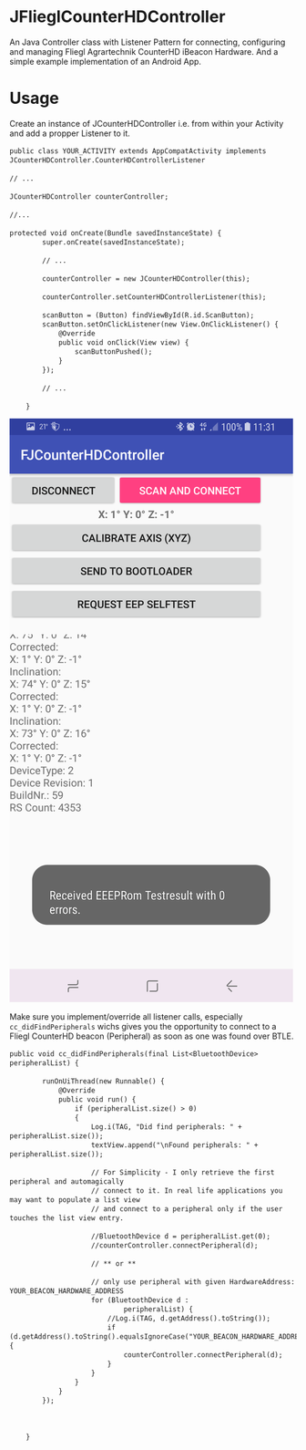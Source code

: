 # JFlieglCounterHDController
An Java Controller class with Listener Pattern for connecting, configuring and managing Fliegl Agrartechnik CounterHD iBeacon Hardware. And a simple example implementation of an Android App.

# Usage

Create an instance of JCounterHDController i.e. from within your Activity and add a propper Listener to it.

```
public class YOUR_ACTIVITY extends AppCompatActivity implements JCounterHDController.CounterHDControllerListener

// ...

JCounterHDController counterController;

//...

protected void onCreate(Bundle savedInstanceState) {
        super.onCreate(savedInstanceState);

        // ...

        counterController = new JCounterHDController(this);
        
        counterController.setCounterHDControllerListener(this);

        scanButton = (Button) findViewById(R.id.ScanButton);
        scanButton.setOnClickListener(new View.OnClickListener() {
            @Override
            public void onClick(View view) {
                scanButtonPushed();
            }
        });
        
        // ...

    }
```

![Screenshot](/Screenshot.png?raw=true "Example App")

Make sure you implement/override all listener calls, especially ```cc_didFindPeripherals``` wichs gives you the opportunity to connect to a Fliegl CounterHD beacon (Peripheral) as soon as one was found over BTLE.



```
public void cc_didFindPeripherals(final List<BluetoothDevice> peripheralList) {

        runOnUiThread(new Runnable() {
            @Override
            public void run() {
                if (peripheralList.size() > 0)
                {
                    Log.i(TAG, "Did find peripherals: " + peripheralList.size());
                    textView.append("\nFound peripherals: " + peripheralList.size());

                    // For Simplicity - I only retrieve the first peripheral and automagically
                    // connect to it. In real life applications you may want to populate a list view
                    // and connect to a peripheral only if the user touches the list view entry.

                    //BluetoothDevice d = peripheralList.get(0);
                    //counterController.connectPeripheral(d);

                    // ** or **

                    // only use peripheral with given HardwareAddress: YOUR_BEACON_HARDWARE_ADDRESS
                    for (BluetoothDevice d :
                            peripheralList) {
                        //Log.i(TAG, d.getAddress().toString());
                        if (d.getAddress().toString().equalsIgnoreCase("YOUR_BEACON_HARDWARE_ADDRESS")){
                            counterController.connectPeripheral(d);
                        }
                    }
                }
            }
        });



    }
```